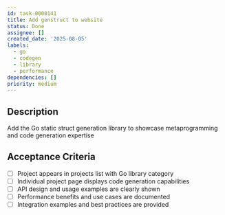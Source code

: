 ```yaml
---
id: task-0000141
title: Add genstruct to website
status: Done
assignee: []
created_date: '2025-08-05'
labels:
  - go
  - codegen
  - library
  - performance
dependencies: []
priority: medium
---
```


## Description

Add the Go static struct generation library to showcase metaprogramming and code generation expertise

## Acceptance Criteria

- [ ] Project appears in projects list with Go library category
- [ ] Individual project page displays code generation capabilities
- [ ] API design and usage examples are clearly shown
- [ ] Performance benefits and use cases are documented
- [ ] Integration examples and best practices are provided
